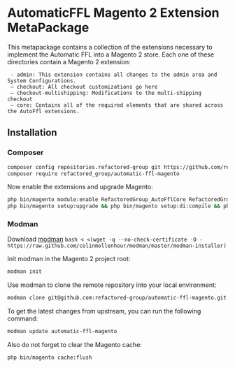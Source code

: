 # AutomaticFFL Magento 2 Extension MetaPackage

This metapackage contains a collection of the extensions necessary to implement the Automatic FFL into a Magento 2 store.
Each one of these directories contain a Magento 2 extension:

```
 - admin: This extension contains all changes to the admin area and System Configurations.
 — checkout: All checkout customizations go here
 — checkout-multishipping: Modifications to the multi-shipping checkout
 — core: Contains all of the required elements that are shared across the AutoFfl extensions.
```

## Installation

### Composer

```bash
composer config repositories.refactored-group git https://github.com/refactored-group/automatic-ffl-magento.git
composer require refactored_group/automatic-ffl-magento
```

Now enable the extensions and upgrade Magento:

```bash
php bin/magento module:enable RefactoredGroup_AutoFflCore RefactoredGroup_AutoFflAdmin RefactoredGroup_AutoFflCheckout RefactoredGroup_AutoFflCheckoutMultiShipping
php bin/magento setup:upgrade && php bin/magento setup:di:compile && php bin/magento setup:stat:dep -f
```

### Modman

Download [modman](https://github.com/colinmollenhour/modman) `bash < <(wget -q --no-check-certificate -O - https://raw.github.com/colinmollenhour/modman/master/modman-installer)`

Init modman in the Magento 2 project root:

```bash
modman init
```

Use modman to clone the remote repository into your local environment:

```bash
modman clone git@github.com:refactored-group/automatic-ffl-magento.git
```

To get the latest changes from upstream, you can run the following command:

```bash
modman update automatic-ffl-magento
```

Also do not forget to clear the Magento cache:

```bash
php bin/magento cache:flush
```
